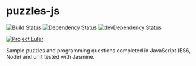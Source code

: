 # puzzles-js

[![Build Status](https://travis-ci.org/bkaid/puzzles-js.svg?branch=master)](https://travis-ci.org/bkaid/puzzles-js) [![Dependency Status](https://david-dm.org/bkaid/puzzles-js.svg)](https://david-dm.org/bkaid/puzzles-js)
[![devDependency Status](https://david-dm.org/bkaid/puzzles-js/dev-status.svg)](https://david-dm.org/bkaid/puzzles-js?type=dev) 

[![Project Euler](https://projecteuler.net/profile/bkaid.png)](https://projecteuler.net) 

Sample puzzles and programming questions completed in JavaScript (ES6, Node) and unit tested with Jasmine.
